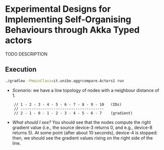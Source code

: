 # Experimental Designs for Implementing Self-Organising Behaviours through Akka Typed actors

TODO DESCRIPTION

## Execution

```bash
./gradlew -PmainClass=it.unibo.aggrcompare.Actors1 run
```
- *Scenario*: we have a line topology of nodes with a neighbour distance of 1.
```
    // 1 - 2 - 3 - 4 - 5 - 6 - 7 - 8 - 9 - 10   (IDs)
    // --------------------------------------
    // 2 - 1 - 0 - 1 - 2 - 3 - 4 - 5 - 6 - 7    (gradient)
```
- *What should I see?* You should see that the nodes compute the right gradient value (i.e., the source device-3 returns 0, and e.g., device-8 returns 5).
  At some point (after about 10 seconds), device-4 is stopped: then, we should see the gradient values rising on the right side of the line.
